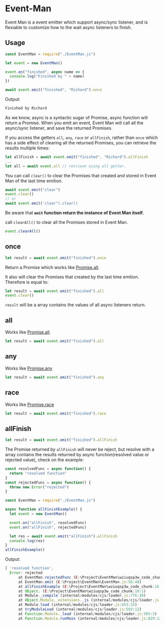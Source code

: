 # Event-Man

Event Man is a event emitter which support async/sync listener, and is flexiable to customize how to the wait async listeners to finish.

## Usage

```js
const EventMan = require("./EventMan.js")

let event = new EventMan()

event.on("finished", async name => {
  console.log("Finished by " + name)
})

await event.emit("finished", "Richard").once
```

Output:

```js
Finished by Richard
```

As we know, async is a syntactic sugar of Promise, async function will return a Promise. When you emit an event, Event Man will call all the async/sync listener, and save the returned Promises.

If you access the getters `all`, `any`, `race` or `allFinish`, rather than `once` which has a side effect of clearing all the returned Promises, you can retrieve the results multiple times:

```js
let allFinish = await event.emit("finished", "Richard").allFinish
...
let all = await event.all // retrieve using all getter.
```

You can call `clear()` to clear the Promises that created and stored in Event Man of the last time emition.

```js
await event.emit("clear")
event.clear()
// or
await event.emit('clear").clear()
```

Be aware that **`emit` function return the instance of Event Man itself.**

call `clearAll()` to clear all the Promises stored in Event Man.

```js
event.clearAll()
```

## once

```javascript
let result = await event.emit("finished").once
```

Return a Promise which works like [Promise.all](https://developer.mozilla.org/en-US/docs/Web/JavaScript/Reference/Global_Objects/Promise/all).

It also will clear the Promises that created by the last time emition. Therefore is equal to:

```js
let result = await event.emit("finished").all
event.clear()
```

`result` will be a array contains the values of all async listeners return.

## all

Works like [Promise.all](https://developer.mozilla.org/en-US/docs/Web/JavaScript/Reference/Global_Objects/Promise/all).

```javascript
let result = await event.emit("finished").all
```

## any

Works like [Promise.any](https://developer.mozilla.org/en-US/docs/Web/JavaScript/Reference/Global_Objects/Promise/any)

```javascript
let result = await event.emit("finished").any
```

## race

Works like [Promise.race](https://developer.mozilla.org/en-US/docs/Web/JavaScript/Reference/Global_Objects/Promise/race)

```javascript
let result = await event.emit("finished").race
```

## allFinish

```javascript
let result = await event.emit("finished").allFinish
```

The Promise returned by `allFinish` will never be reject, but resolve with a array contains the results returned by async function(resolved value or rejected value), check on the example:

```js {cmd="node"}
const resolvedFunc = async function() {
  return "resolved function"
}
const rejectedFunc = async function() {
  throw new Error("rejected")
}

const EventMan = require("./EventMan.js")

async function allFinishExample() {
  let event = new EventMan()

  event.on("allFinish", resolvedFunc)
  event.on("allFinish", rejectedFunc)

  let res = await event.emit("allFinish").allFinish
  console.log(res)
}
allFinishExample()
```

Output:

```js
[ 'resolved function',
  Error: rejected
      at EventMan.rejectedFunc (E:\Project\EventMan\wziuqsp3w_code_chunk:5:9)
      at EventMan.emit (E:\Project\EventMan\EventMan.js:56:48)
      at allFinishExample (E:\Project\EventMan\wziuqsp3w_code_chunk:16:25)
      at Object. (E:\Project\EventMan\wziuqsp3w_code_chunk:19:1)
      at Module._compile (internal/modules/cjs/loader.js:776:30)
      at Object.Module._extensions..js (internal/modules/cjs/loader.js:787:10)
      at Module.load (internal/modules/cjs/loader.js:653:32)
      at tryModuleLoad (internal/modules/cjs/loader.js:593:12)
      at Function.Module._load (internal/modules/cjs/loader.js:585:3)
      at Function.Module.runMain (internal/modules/cjs/loader.js:829:12) ]
```
